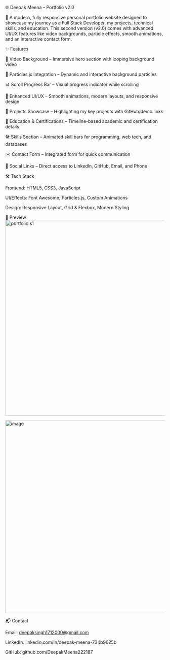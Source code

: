 🌐 Deepak Meena – Portfolio v2.0

🚀 A modern, fully responsive personal portfolio website designed to showcase my journey as a Full Stack Developer, my projects, technical skills, and education.
This second version (v2.0) comes with advanced UI/UX features like video backgrounds, particle effects, smooth animations, and an interactive contact form.

✨ Features

🎥 Video Background – Immersive hero section with looping background video

🌌 Particles.js Integration – Dynamic and interactive background particles

📊 Scroll Progress Bar – Visual progress indicator while scrolling

🎨 Enhanced UI/UX – Smooth animations, modern layouts, and responsive design

📂 Projects Showcase – Highlighting my key projects with GitHub/demo links

📖 Education & Certifications – Timeline-based academic and certification details

🛠 Skills Section – Animated skill bars for programming, web tech, and databases

✉️ Contact Form – Integrated form for quick communication

🔗 Social Links – Direct access to LinkedIn, GitHub, Email, and Phone

🛠️ Tech Stack

Frontend: HTML5, CSS3, JavaScript

UI/Effects: Font Awesome, Particles.js, Custom Animations

Design: Responsive Layout, Grid & Flexbox, Modern Styling

📸 Preview
<img width="1342" height="617" alt="portfolio s1" src="https://github.com/user-attachments/assets/8f0faf21-ef9e-42c9-b041-4d73fcea92ee" />

<img width="1340" height="608" alt="image" src="https://github.com/user-attachments/assets/5c94cca7-70d7-4192-80b1-1693a4a5515c" />


📬 Contact

Email: deepaksingh1712000@gmail.com

LinkedIn: linkedin.com/in/deepak-meena-734b9625b

GitHub: github.com/DeepakMeena222187
